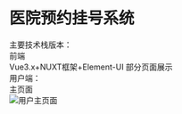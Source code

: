 # 医院预约挂号系统
主要技术栈版本：<br>
前端 <br>
Vue3.x+NUXT框架+Element-UI
部分页面展示<br>
用户端：<br>
主页面<br>
![用户主页面](https://user-images.githubusercontent.com/81365742/218896184-97d4e6bc-b7d3-43b9-bdf0-0b5a178ffc1f.png)
<br>
